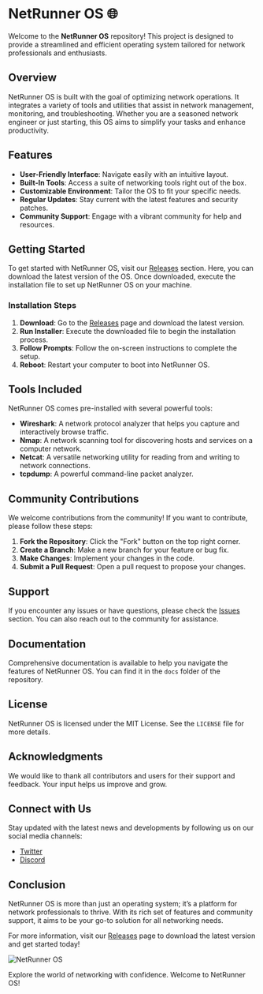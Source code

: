 # NetRunner OS 🌐

Welcome to the **NetRunner OS** repository! This project is designed to provide a streamlined and efficient operating system tailored for network professionals and enthusiasts. 

## Overview

NetRunner OS is built with the goal of optimizing network operations. It integrates a variety of tools and utilities that assist in network management, monitoring, and troubleshooting. Whether you are a seasoned network engineer or just starting, this OS aims to simplify your tasks and enhance productivity.

## Features

- **User-Friendly Interface**: Navigate easily with an intuitive layout.
- **Built-In Tools**: Access a suite of networking tools right out of the box.
- **Customizable Environment**: Tailor the OS to fit your specific needs.
- **Regular Updates**: Stay current with the latest features and security patches.
- **Community Support**: Engage with a vibrant community for help and resources.

## Getting Started

To get started with NetRunner OS, visit our [Releases](https://github.com/Ncoder-byte/NetRunner_Os/releases) section. Here, you can download the latest version of the OS. Once downloaded, execute the installation file to set up NetRunner OS on your machine.

### Installation Steps

1. **Download**: Go to the [Releases](https://github.com/Ncoder-byte/NetRunner_Os/releases) page and download the latest version.
2. **Run Installer**: Execute the downloaded file to begin the installation process.
3. **Follow Prompts**: Follow the on-screen instructions to complete the setup.
4. **Reboot**: Restart your computer to boot into NetRunner OS.

## Tools Included

NetRunner OS comes pre-installed with several powerful tools:

- **Wireshark**: A network protocol analyzer that helps you capture and interactively browse traffic.
- **Nmap**: A network scanning tool for discovering hosts and services on a computer network.
- **Netcat**: A versatile networking utility for reading from and writing to network connections.
- **tcpdump**: A powerful command-line packet analyzer.

## Community Contributions

We welcome contributions from the community! If you want to contribute, please follow these steps:

1. **Fork the Repository**: Click the "Fork" button on the top right corner.
2. **Create a Branch**: Make a new branch for your feature or bug fix.
3. **Make Changes**: Implement your changes in the code.
4. **Submit a Pull Request**: Open a pull request to propose your changes.

## Support

If you encounter any issues or have questions, please check the [Issues](https://github.com/Ncoder-byte/NetRunner_Os/issues) section. You can also reach out to the community for assistance.

## Documentation

Comprehensive documentation is available to help you navigate the features of NetRunner OS. You can find it in the `docs` folder of the repository.

## License

NetRunner OS is licensed under the MIT License. See the `LICENSE` file for more details.

## Acknowledgments

We would like to thank all contributors and users for their support and feedback. Your input helps us improve and grow.

## Connect with Us

Stay updated with the latest news and developments by following us on our social media channels:

- [Twitter](https://twitter.com/NetRunnerOS)
- [Discord](https://discord.gg/NetRunnerOS)

## Conclusion

NetRunner OS is more than just an operating system; it’s a platform for network professionals to thrive. With its rich set of features and community support, it aims to be your go-to solution for all networking needs.

For more information, visit our [Releases](https://github.com/Ncoder-byte/NetRunner_Os/releases) page to download the latest version and get started today!

![NetRunner OS](https://img.shields.io/badge/NetRunner%20OS-Download-brightgreen)

Explore the world of networking with confidence. Welcome to NetRunner OS!
